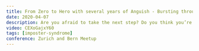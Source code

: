 ```yaml
---
title: From Zero to Hero with several years of Anguish - Bursting through barriers
date: 2020-04-07
description: Are you afraid to take the next step? Do you think you’re not good enough? Or wonder why you were hired in the first place? This is what we call Impostor Syndrome. Did you know some of the most famous, brilliant and amazing people suffer from it? In this talk I will share my experience and thoughts and hopefully help you take that step to become the developer you really want to become.
video: CEXoGajxY60
tags: [imposter-syndrome]
conference: Zurich and Bern Meetup
---
```

